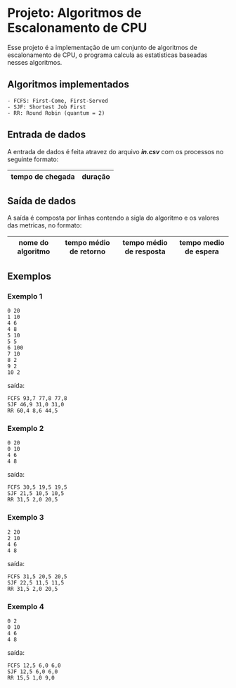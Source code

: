# Projeto: Algoritmos de Escalonamento de CPU

Esse projeto é a implementação de um conjunto de algoritmos de escalonamento de CPU, o programa calcula as estatisticas baseadas nesses algoritmos.

## Algoritmos implementados

    - FCFS: First-Come, First-Served
    - SJF: Shortest Job First
    - RR: Round Robin (quantum = 2)

## Entrada de dados

A entrada de dados é feita atravez do arquivo _**in.csv**_ com os processos no seguinte formato:

| tempo de chegada | duração |
| ---------------- | ------- |

## Saída de dados

A saída é composta por linhas contendo a sigla do algoritmo e os valores das metricas, no formato:

| **nome do algoritmo** | tempo médio de retorno | tempo médio de resposta | tempo medio de espera |
| --------------------- | ---------------------- | ----------------------- | --------------------- |

## Exemplos

### Exemplo 1

```
0 20
1 10
4 6
4 8
5 10
5 5
6 100
7 10
8 2
9 2
10 2
```

saída:

```
FCFS 93,7 77,8 77,8
SJF 46,9 31,0 31,0
RR 60,4 8,6 44,5
```

### Exemplo 2

```
0 20
0 10
4 6
4 8
```

saída:

```
FCFS 30,5 19,5 19,5
SJF 21,5 10,5 10,5
RR 31,5 2,0 20,5
```

### Exemplo 3

```
2 20
2 10
4 6
4 8
```

saída:

```
FCFS 31,5 20,5 20,5
SJF 22,5 11,5 11,5
RR 31,5 2,0 20,5
```

### Exemplo 4

```
0 2
0 10
4 6
4 8
```

saída:

```
FCFS 12,5 6,0 6,0
SJF 12,5 6,0 6,0
RR 15,5 1,0 9,0
```
